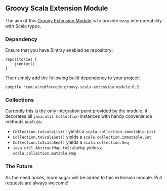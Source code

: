 ## Groovy Scala Extension Module

The aim of this [Groovy Extension Module](http://mrhaki.blogspot.com/2013/01/groovy-goodness-adding-extra-methods.html) is to provide easy interoperability with Scala types.

### Dependency

Ensure that you have Bintray enabled as repository:

    repositories {
        jcenter()
    }

Then simply add the following build dependency to your project:

    compile 'com.wiredforcode:groovy-scala-extension-module:0.2'
    
### Collections

Currently this is the only integration point provided by the module. It decorates all `java.util.Collection` instances with handy convenience methods such as:

* `Collection.toScalaList()` yields a `scala.collection.immutable.List`
* `Collection.toScalaSet()` yields a `scala.collection.immutable.Set`
* `Collection.toScalaSeq()` yields a `scala.collection.Seq`
* `java.util.AbstractMap.toScalaMap` yields a `scala.collection.mutable.Map`

### The Future

As the need arises, more sugar will be added to this extension module. Pull requests are always welcome!
